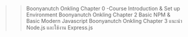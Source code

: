 >>Boonyanutch Onkling Chapter 0 -Course Introduction & Set up Environment
>>Boonyanutch Onkling Chapter 2 Basic NPM & Basic Modern Javascript
>>Boonyanutch Onkling Chapter 3 แนะนำ Node.js และใช้งาน Express.js